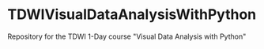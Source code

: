 # TDWIVisualDataAnalysisWithPython
Repository for the TDWI 1-Day course "Visual Data Analysis with Python"
